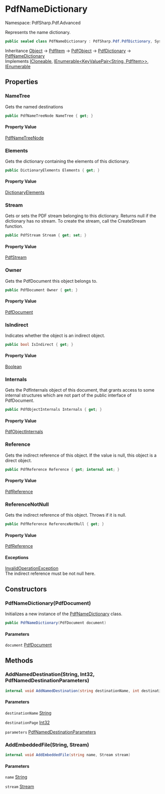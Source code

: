 # PdfNameDictionary

Namespace: PdfSharp.Pdf.Advanced

Represents the name dictionary.

```csharp
public sealed class PdfNameDictionary : PdfSharp.Pdf.PdfDictionary, System.ICloneable, System.Collections.Generic.IEnumerable`1[[System.Collections.Generic.KeyValuePair`2[[System.String, System.Private.CoreLib, Version=6.0.0.0, Culture=neutral, PublicKeyToken=7cec85d7bea7798e],[PdfSharp.Pdf.PdfItem, PdfSharp, Version=0.1.3.0, Culture=neutral, PublicKeyToken=null]], System.Private.CoreLib, Version=6.0.0.0, Culture=neutral, PublicKeyToken=7cec85d7bea7798e]], System.Collections.IEnumerable
```

Inheritance [Object](https://docs.microsoft.com/en-us/dotnet/api/system.object) → [PdfItem](./pdfsharp.pdf.pdfitem) → [PdfObject](./pdfsharp.pdf.pdfobject) → [PdfDictionary](./pdfsharp.pdf.pdfdictionary) → [PdfNameDictionary](./pdfsharp.pdf.advanced.pdfnamedictionary)<br>
Implements [ICloneable](https://docs.microsoft.com/en-us/dotnet/api/system.icloneable), [IEnumerable&lt;KeyValuePair&lt;String, PdfItem&gt;&gt;](https://docs.microsoft.com/en-us/dotnet/api/system.collections.generic.ienumerable-1), [IEnumerable](https://docs.microsoft.com/en-us/dotnet/api/system.collections.ienumerable)

## Properties

### **NameTree**

Gets the named destinations

```csharp
public PdfNameTreeNode NameTree { get; }
```

#### Property Value

[PdfNameTreeNode](./pdfsharp.pdf.pdfnametreenode)<br>

### **Elements**

Gets the dictionary containing the elements of this dictionary.

```csharp
public DictionaryElements Elements { get; }
```

#### Property Value

[DictionaryElements](./pdfsharp.pdf.pdfdictionary.dictionaryelements)<br>

### **Stream**

Gets or sets the PDF stream belonging to this dictionary. Returns null if the dictionary has
 no stream. To create the stream, call the CreateStream function.

```csharp
public PdfStream Stream { get; set; }
```

#### Property Value

[PdfStream](./pdfsharp.pdf.pdfdictionary.pdfstream)<br>

### **Owner**

Gets the PdfDocument this object belongs to.

```csharp
public PdfDocument Owner { get; }
```

#### Property Value

[PdfDocument](./pdfsharp.pdf.pdfdocument)<br>

### **IsIndirect**

Indicates whether the object is an indirect object.

```csharp
public bool IsIndirect { get; }
```

#### Property Value

[Boolean](https://docs.microsoft.com/en-us/dotnet/api/system.boolean)<br>

### **Internals**

Gets the PdfInternals object of this document, that grants access to some internal structures
 which are not part of the public interface of PdfDocument.

```csharp
public PdfObjectInternals Internals { get; }
```

#### Property Value

[PdfObjectInternals](./pdfsharp.pdf.advanced.pdfobjectinternals)<br>

### **Reference**

Gets the indirect reference of this object. If the value is null, this object is a direct object.

```csharp
public PdfReference Reference { get; internal set; }
```

#### Property Value

[PdfReference](./pdfsharp.pdf.advanced.pdfreference)<br>

### **ReferenceNotNull**

Gets the indirect reference of this object. Throws if it is null.

```csharp
public PdfReference ReferenceNotNull { get; }
```

#### Property Value

[PdfReference](./pdfsharp.pdf.advanced.pdfreference)<br>

#### Exceptions

[InvalidOperationException](https://docs.microsoft.com/en-us/dotnet/api/system.invalidoperationexception)<br>
The indirect reference must be not null here.

## Constructors

### **PdfNameDictionary(PdfDocument)**

Initializes a new instance of the [PdfNameDictionary](./pdfsharp.pdf.advanced.pdfnamedictionary) class.

```csharp
public PdfNameDictionary(PdfDocument document)
```

#### Parameters

`document` [PdfDocument](./pdfsharp.pdf.pdfdocument)<br>

## Methods

### **AddNamedDestination(String, Int32, PdfNamedDestinationParameters)**

```csharp
internal void AddNamedDestination(string destinationName, int destinationPage, PdfNamedDestinationParameters parameters)
```

#### Parameters

`destinationName` [String](https://docs.microsoft.com/en-us/dotnet/api/system.string)<br>

`destinationPage` [Int32](https://docs.microsoft.com/en-us/dotnet/api/system.int32)<br>

`parameters` [PdfNamedDestinationParameters](./pdfsharp.pdf.advanced.pdfnameddestinationparameters)<br>

### **AddEmbeddedFile(String, Stream)**

```csharp
internal void AddEmbeddedFile(string name, Stream stream)
```

#### Parameters

`name` [String](https://docs.microsoft.com/en-us/dotnet/api/system.string)<br>

`stream` [Stream](https://docs.microsoft.com/en-us/dotnet/api/system.io.stream)<br>
